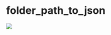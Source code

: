 # folder_path_to_json
  
  ![](https://github.com/nemo6/folder_path_to_json/blob/main/csvToJson.png)
